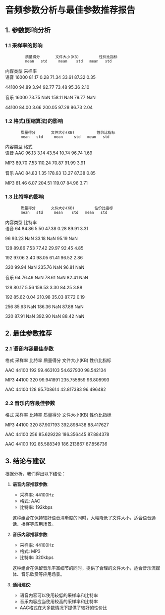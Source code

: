 # 音频参数分析与最佳参数推荐报告

## 1. 参数影响分析

### 1.1 采样率的影响

````
         质量得分       文件大小(KB)         性价比指标      
         mean   std     mean    std   mean   std
````

内容类型 采样率  
语音   16000  81.17  0.28    71.34  33.61  87.32  0.35
  
44100  94.89  3.94    92.77  73.48  95.36  2.10
  
音乐   16000  73.75   NaN   158.11    NaN  79.77   NaN
  
44100  84.00  3.66   200.05  97.28  86.73  2.04

### 1.2 格式(压缩算法)的影响

````
       质量得分       文件大小(KB)          性价比指标      
       mean   std     mean     std   mean   std
````

内容类型 格式  
语音   AAC  96.13  3.14    43.54   10.74  96.74  1.69
  
MP3  89.70  7.53   110.24   70.87  91.99  3.91
  
音乐   AAC  84.83  1.35   178.63   13.27  87.38  0.85
  
MP3  81.46  6.07   204.51  119.07  84.96  3.71

### 1.3 比特率的影响

````
       质量得分       文件大小(KB)         性价比指标      
       mean   std     mean    std   mean   std
````

内容类型 比特率  
语音   64   84.86  5.50    47.38   0.28  89.91  3.31
  
96   93.23   NaN    33.18    NaN  95.19   NaN
  
128  89.86  7.53    77.42  29.97  92.45  4.85
  
192  97.06  3.40    98.05  61.41  96.52  2.86
  
320  99.94   NaN   235.76    NaN  96.81   NaN
  
音乐   64   76.49   NaN    78.61    NaN  82.41   NaN
  
128  80.17  5.56   159.53   3.30  84.25  3.88
  
192  85.62  0.04   210.98  35.03  87.72  0.19
  
256  85.63   NaN   186.36    NaN  87.88   NaN
  
320  87.91   NaN   392.90    NaN  88.42   NaN

## 2. 最佳参数推荐

### 2.1 语音内容最佳参数

格式   采样率  比特率      质量得分   文件大小(KB)     性价比指标
  
AAC 44100  192 99.463103  54.627930 98.542134
  
MP3 44100  320 99.941891 235.755859 96.808993
  
AAC 44100  128 95.708614  42.817383 96.496482

### 2.2 音乐内容最佳参数

格式   采样率  比特率      质量得分   文件大小(KB)     性价比指标
  
MP3 44100  320 87.907193 392.898438 88.417627
  
AAC 44100  256 85.629228 186.356445 87.884378
  
AAC 44100  192 85.588349 186.213867 87.856736

## 3. 结论与建议

根据分析，我们得出以下结论：

1. **语音内容推荐参数**:

   - 采样率: 44100Hz
   - 格式: AAC
   - 比特率: 192kbps

   这种组合在保持较好语音清晰度的同时，大幅降低了文件大小，适合语音通话、播客等应用场景。


1. **音乐内容推荐参数**:

   - 采样率: 44100Hz
   - 格式: MP3
   - 比特率: 320kbps

   这种组合在保留音乐丰富细节的同时，提供了合理的文件大小，适合音乐流媒体、音乐欣赏等应用场景。

2. **通用建议**:

   - 语音内容可以使用较低的采样率和比特率
   - 音乐内容应当使用较高的采样率和比特率
   - AAC格式在大多数情况下提供了较好的性价比


